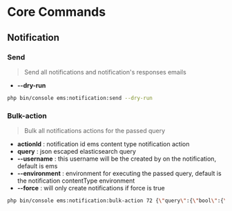 # Core Commands

## Notification

### Send
> Send all notifications and notification's responses emails
* **--dry-run** 

```bash
php bin/console ems:notification:send --dry-run
```

### Bulk-action
> Bulk all notifications actions for the passed query

* **actionId** : notification id ems content type notification action
* **query** : json escaped elasticsearch query
* **--username** : this username will be the created by on the notification, default is ems
* **--environment** : environment for executing the passed query, default is the notification contentType environment 
* **--force** : will only create notifications if force is true

```bash
php bin/console ems:notification:bulk-action 72 {\"query\":{\"bool\":{\"must\":[{\"range\":{\"expiration_date\":{\"gte\":\"now\",\"lte\":\"now+1M\"}}}]}}} --force --username="bulker" --environment=live
```


                               
                               